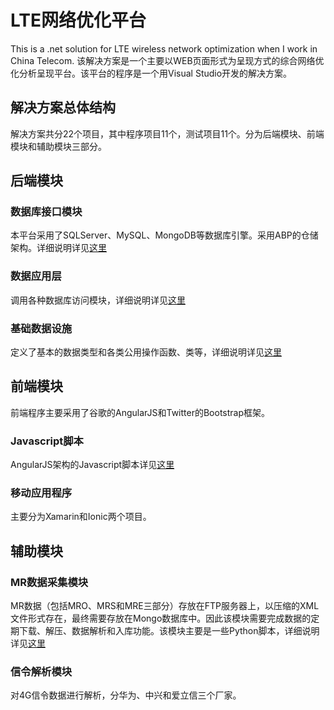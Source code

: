 # LTE网络优化平台
This is a .net solution for LTE wireless network optimization when I work in China Telecom.
该解决方案是一个主要以WEB页面形式为呈现方式的综合网络优化分析呈现平台。该平台的程序是一个用Visual Studio开发的解决方案。

## 解决方案总体结构
解决方案共分22个项目，其中程序项目11个，测试项目11个。分为后端模块、前端模块和辅助模块三部分。

## 后端模块
### 数据库接口模块
本平台采用了SQLServer、MySQL、MongoDB等数据库引擎。采用ABP的仓储架构。详细说明详见[这里](https://github.com/ouyh18/LtePlatform/blob/master/Databases.md)
### 数据应用层
调用各种数据库访问模块，详细说明详见[这里](https://github.com/ouyh18/LtePlatform/blob/master/Evaluations.md)
### 基础数据设施
定义了基本的数据类型和各类公用操作函数、类等，详细说明详见[这里](https://github.com/ouyh18/LtePlatform/blob/master/Infrastructure.md)
## 前端模块
前端程序主要采用了谷歌的AngularJS和Twitter的Bootstrap框架。
### Javascript脚本
AngularJS架构的Javascript脚本详见[这里](https://github.com/ouyh18/LtePlatform/blob/master/Angular.md)    
### 移动应用程序
主要分为Xamarin和Ionic两个项目。

## 辅助模块
### MR数据采集模块
MR数据（包括MRO、MRS和MRE三部分）存放在FTP服务器上，以压缩的XML文件形式存在，最终需要存放在Mongo数据库中。因此该模块需要完成数据的定期下载、解压、数据解析和入库功能。该模块主要是一些Python脚本，详细说明详见[这里](https://github.com/ouyh18/LtePlatform/blob/master/MrPython.md)

### 信令解析模块
对4G信令数据进行解析，分华为、中兴和爱立信三个厂家。
